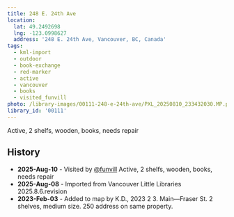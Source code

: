 ```yaml
---
title: 248 E. 24th Ave
location:
  lat: 49.2492698
  lng: -123.0998627
  address: '248 E. 24th Ave, Vancouver, BC, Canada'
tags:
  - kml-import
  - outdoor
  - book-exchange
  - red-marker
  - active
  - vancouver
  - books
  - visited_funvill   
photo: /library-images/00111-248-e-24th-ave/PXL_20250810_233432030.MP.png
library_id: '00111'
---
```


Active, 2 shelfs, wooden, books, needs repair

## History

- **2025-Aug-10** - Visited by [@funvill](https://blog.abluestar.com) Active, 2 shelfs, wooden, books, needs repair
- **2025-Aug-08** - Imported from Vancouver Little Libraries 2025.8.6.revision
- **2023-Feb-03** - Added to map by K.D., 2023 2 3. Main—Fraser St. 2 shelves, medium size. 250 address on same property.

